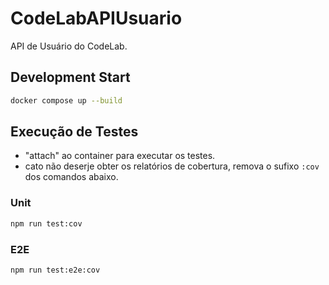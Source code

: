 # CodeLabAPIUsuario

API de Usuário do CodeLab.

## Development Start

```bash
docker compose up --build
```

## Execução de Testes

- "attach" ao container para executar os testes.
- cato não deserje obter os relatórios de cobertura, remova o sufixo `:cov` dos comandos abaixo.

### Unit

```bash
npm run test:cov
```

### E2E

```bash
npm run test:e2e:cov
```
